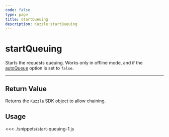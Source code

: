 ```yaml
---
code: false
type: page
title: startQueuing
description: Kuzzle:startQueuing
---
```


# startQueuing

Starts the requests queuing. Works only in offline mode, and if the [autoQueue](/sdk/js/5/kuzzle/#properties) option is set to `false`.

---

## Return Value

Returns the `Kuzzle` SDK object to allow chaining.

## Usage

<<< ./snippets/start-queuing-1.js
